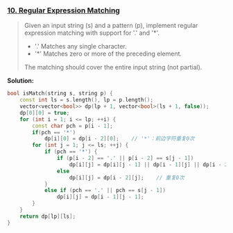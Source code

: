 ### [10. Regular Expression Matching](https://leetcode.com/problems/regular-expression-matching/)
> Given an input string (s) and a pattern (p), implement regular expression matching with support for '.' and '*'.
> * '.' Matches any single character.
> * '*' Matches zero or more of the preceding element.
> 
> The matching should cover the entire input string (not partial).

**Solution:**

```cpp
bool isMatch(string s, string p) {
    const int ls = s.length(), lp = p.length();
    vector<vector<bool>> dp(lp + 1, vector<bool>(ls + 1, false));
    dp[0][0] = true;
    for (int i = 1; i <= lp; ++i) {
        const char pch = p[i - 1];
        if(pch == '*')
            dp[i][0] = dp[i - 2][0];	// '*'：前边字符重复0次
        for (int j = 1; j <= ls; ++j) {
            if (pch == '*') {
                if (p[i - 2] == '.' || p[i - 2] == s[j - 1])
                    dp[i][j] = dp[i][j - 1] || dp[i - 1][j] || dp[i - 2][j];	// 重复或不重复
                else
                    dp[i][j] = dp[i - 2][j];	// 重复0次
            }
            else if (pch == '.' || pch == s[j - 1])
                dp[i][j] = dp[i - 1][j - 1];
        }
    }
    return dp[lp][ls];
}
```
